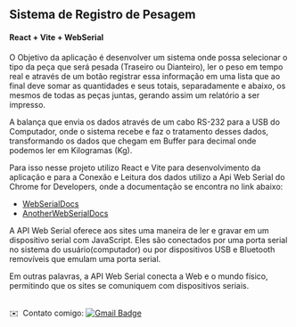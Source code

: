 ## Sistema de Registro de Pesagem 
#### React + Vite + WebSerial 

O Objetivo da aplicação é desenvolver um sistema onde possa selecionar o tipo da peça que será pesada (Traseiro ou Dianteiro), ler o peso em tempo real e através de um botão registrar essa informação em uma lista que ao final deve somar as quantidades e seus totais, separadamente e abaixo, os mesmos de todas as peças juntas, gerando assim um relatório a ser impresso.

A balança que envia os dados através de um cabo RS-232 para a USB do Computador, onde o sistema recebe e faz o tratamento desses dados, transformando os dados que chegam em Buffer para decimal onde podemos ler em Kilogramas (Kg).

Para isso nesse projeto utilizo React e Vite para desenvolvimento da aplicação e para a Conexão e Leitura dos dados utilizo a Api Web Serial do Chrome for Developers, onde a documentação se encontra no link abaixo:

- [WebSerialDocs](https://developer.chrome.com/docs/capabilities/serial?hl=pt-br)
- [AnotherWebSerialDocs](https://wicg.github.io/serial/)

A API Web Serial oferece aos sites uma maneira de ler e gravar em um dispositivo serial com JavaScript. Eles são conectados por uma porta serial no sistema do usuário(computador) ou por dispositivos USB e Bluetooth removíveis que emulam uma porta serial.

Em outras palavras, a API Web Serial conecta a Web e o mundo físico, permitindo que os sites se comuniquem com dispositivos seriais.



<br /> ✉️&nbsp; Contato comigo:  [![Gmail Badge](https://img.shields.io/badge/-thiagorodriguesdau@gmail.com-c14438?style=flat-square&logo=Gmail&logoColor=white&link=mailto:thiagorodriguesdau@gmail.com)](mailto:thiagorodriguesdau@gmail.com)